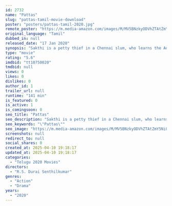 ```yaml
---
id: 2732
name: "Pattas"
slug: "pattas-tamil-movie-download"
poster: "posters/pattas-tamil-2020.jpg"
remote_poster: "https://m.media-amazon.com/images/M/MV5BNzkyODVhZTAtZmY5Ni00OTFkLWI4MjAtYmZiZTVkMWY4ZjU5XkEyXkFqcGc@._V1_SX300.jpg"
original_language: "Tamil"
dubbed_in: null
released_date: "17 Jan 2020"
synopsis: "Sakthi is a petty thief in a Chennai slum, who learns the Adimurai, the ancient and oldest form of martial arts. Meanwhile, an evil man and his son challenge Sakthi for a kickboxing tournament, and Sakthi agrees to participate in it."
type: "movie"
rating: "5.6"
imdbid: "tt10750020"
tmdbid: null
views: 0
likes: 0
dislikes: 0
author_id: 1
trailer_url: null
runtime: "141 min"
is_featured: 0
is_active: 1
is_comingsoon: 0
seo_title: "Pattas"
seo_description: "Sakthi is a petty thief in a Chennai slum, who learns the Adimurai, the ancient and oldest form of martial arts. Meanwhile, an evil man and his son challenge Sakthi for a kickboxing tournament, and Sakthi agrees to participate in it."
seo_keywords: "\"Pattas\""
seo_image: "https://m.media-amazon.com/images/M/MV5BNzkyODVhZTAtZmY5Ni00OTFkLWI4MjAtYmZiZTVkMWY4ZjU5XkEyXkFqcGc@._V1_SX300.jpg"
screenshots: null
redirect_to: null
social_shares: 0
created_at: 2025-04-10 19:18:17
updated_at: 2025-04-10 19:18:17
categories:
  - "Telugu 2020 Movies"
directors:
  - "R.S. Durai Senthilkumar"
genres:
  - "Action"
  - "Drama"
years:
  - "2020"
---
```

